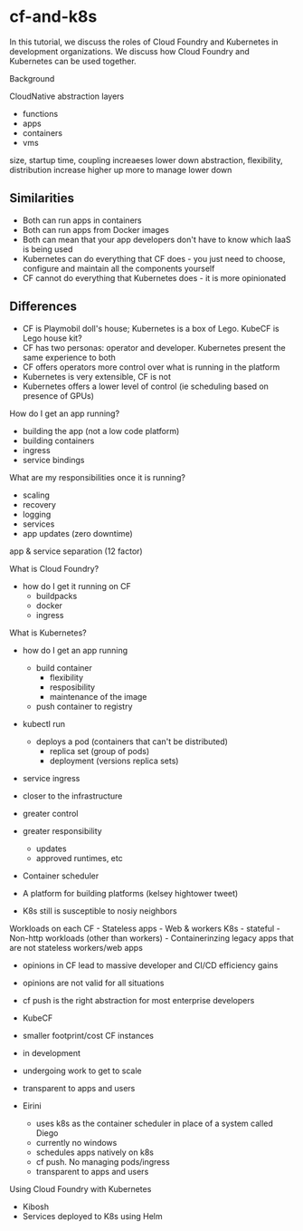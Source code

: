 # cf-and-k8s

In this tutorial, we discuss the roles of Cloud Foundry and Kubernetes in development organizations. We discuss how Cloud Foundry and Kubernetes can be used together.


Background

CloudNative abstraction layers
- functions
- apps
- containers
- vms

size, startup time, coupling increaeses lower down
abstraction, flexibility, distribution increase higher up
more to manage lower down

## Similarities

* Both can run apps in containers
* Both can run apps from Docker images
* Both can mean that your app developers don't have to know which IaaS is being used
* Kubernetes can do everything that CF does - you just need to choose, configure and maintain all the components yourself
* CF cannot do everything that Kubernetes does - it is more opinionated

## Differences

* CF is Playmobil doll's house; Kubernetes is a box of Lego. KubeCF is Lego house kit?
* CF has two personas: operator and developer. Kubernetes present the same experience to both
* CF offers operators more control over what is running in the platform
* Kubernetes is very extensible, CF is not
* Kubernetes offers a lower level of control (ie scheduling based on presence of GPUs)


How do I get an app running?
- building the app (not a low code platform)
- building containers
- ingress
- service bindings

What are my responsibilities once it is running?
- scaling
- recovery
- logging
- services 
- app updates (zero downtime)

app & service separation (12 factor)





What is Cloud Foundry?
- how do I get it running on CF
	- buildpacks
	- docker
	- ingress

What is Kubernetes?
- how do I get an app running
	- build container
		- flexibility
		- resposibility
		- maintenance of the image
	- push container to registry
- kubectl run
  - deploys a pod (containers that can't be distributed)
	- replica set (group of pods)
	- deployment (versions replica sets)	
- service ingress 
- closer to the infrastructure
- greater control
- greater responsibility
	- updates
	- approved runtimes, etc


- Container scheduler
- A platform for building platforms (kelsey hightower tweet)

- K8s still is susceptible to nosiy neighbors

Workloads on each
CF
	- Stateless apps
	- Web & workers 
K8s
	- stateful
	- Non-http workloads (other than workers)
	- Containerinzing legacy apps that are not stateless workers/web apps

- opinions in CF lead to massive developer and CI/CD efficiency gains
- opinions are not valid for all situations
- cf push is the right abstraction for most enterprise developers


- KubeCF
 - smaller footprint/cost CF instances
 - in development
 - undergoing work to get to scale 
 - transparent to apps and users

- Eirini
	- uses k8s as the container scheduler in place of a system called Diego
	- currently no windows
	- schedules apps natively on k8s
	- cf push. No managing pods/ingress
	- transparent to apps and users

Using Cloud Foundry with Kubernetes
- Kibosh
 - Services deployed to K8s using Helm

